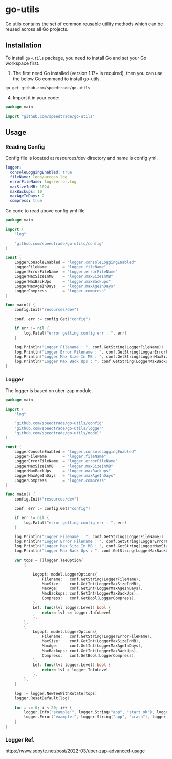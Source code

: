 # go-utils

Go utils contains the set of common reusable utility methods which can be reused across all Go projects.

## Installation

To install `go-utils` package, you need to install Go and set your Go workspace first.

1. The first need Go installed (version 1.17+ is required), then you can use the below Go command to install go-utils.

```shell
go get github.com/speedtrade/go-utils
```
4. Import it in your code:

```go
package main

import "github.com/speedtrade/go-utils"
```

## Usage

### Reading Config

Config file is located at resources/dev directory and name is config.yml.
```yml
logger:
  consoleLoggingEnabled: true
  fileName: logs/access.log
  errorFileName: logs/error.log
  maxSizeInMB: 1024
  maxBackups: 10
  maxAgeInDays: 2
  compress: true
```
Go code to read above config.yml file
```go
package main

import (
	"log"

	"github.com/speedtrade/go-utils/config"
)

const (
	LoggerConsoleEnabled = "logger.consoleLoggingEnabled"
	LoggerFileName       = "logger.fileName"
	LoggerErrorFileName  = "logger.errorFileName"
	LoggerMaxSizeInMB    = "logger.maxSizeInMB"
	LoggerMaxBackUps     = "logger.maxBackups"
	LoggerMaxAgeInDays   = "logger.maxAgeInDays"
	LoggerCompress       = "logger.compress"
)

func main() {
	config.Init("resources/dev")

	conf, err := config.Get("config")

	if err != nil {
		log.Fatal("error getting config err : ", err)
	}

	log.Println("Logger Filename : ", conf.GetString(LoggerFileName))
	log.Println("Logger Error Filename : ", conf.GetString(LoggerErrorFileName))
	log.Println("Logger Max Size In MB : ", conf.GetString(LoggerMaxSizeInMB))
	log.Println("Logger Max Back Ups : ", conf.GetString(LoggerMaxBackUps))
}
```

### Logger

The logger is based on uber-zap module.

```go
package main

import (
	"log"

	"github.com/speedtrade/go-utils/config"
	"github.com/speedtrade/go-utils/logger"
	"github.com/speedtrade/go-utils/model"
)

const (
	LoggerConsoleEnabled = "logger.consoleLoggingEnabled"
	LoggerFileName       = "logger.fileName"
	LoggerErrorFileName  = "logger.errorFileName"
	LoggerMaxSizeInMB    = "logger.maxSizeInMB"
	LoggerMaxBackUps     = "logger.maxBackups"
	LoggerMaxAgeInDays   = "logger.maxAgeInDays"
	LoggerCompress       = "logger.compress"
)

func main() {
	config.Init("resources/dev")

	conf, err := config.Get("config")

	if err != nil {
		log.Fatal("error getting config err : ", err)
	}

	log.Println("Logger Filename : ", conf.GetString(LoggerFileName))
	log.Println("Logger Error Filename : ", conf.GetString(LoggerErrorFileName))
	log.Println("Logger Max Size In MB : ", conf.GetString(LoggerMaxSizeInMB))
	log.Println("Logger Max Back Ups : ", conf.GetString(LoggerMaxBackUps))

	var tops = []logger.TeeOption{
		{

			Logopt: model.LoggerOptions{
				Filename:   conf.GetString(LoggerFileName),
				MaxSize:    conf.GetInt(LoggerMaxSizeInMB),
				MaxAge:     conf.GetInt(LoggerMaxAgeInDays),
				MaxBackups: conf.GetInt(LoggerMaxBackUps),
				Compress:   conf.GetBool(LoggerCompress),
			},
			Lef: func(lvl logger.Level) bool {
				return lvl <= logger.InfoLevel
			},
		},
		{
			Logopt: model.LoggerOptions{
				Filename:   conf.GetString(LoggerErrorFileName),
				MaxSize:    conf.GetInt(LoggerMaxSizeInMB),
				MaxAge:     conf.GetInt(LoggerMaxAgeInDays),
				MaxBackups: conf.GetInt(LoggerMaxBackUps),
				Compress:   conf.GetBool(LoggerCompress),
			},
			Lef: func(lvl logger.Level) bool {
				return lvl > logger.InfoLevel
			},
		},
	}

	log := logger.NewTeeWithRotate(tops)
	logger.ResetDefault(log)

	for i := 0; i < 20; i++ {
		logger.Info("example:", logger.String("app", "start ok"), logger.Int("major version", 3))
		logger.Error("example:", logger.String("app", "crash"), logger.Int("reason", -1))
	}
}
```

### Logger Ref.
https://www.sobyte.net/post/2022-03/uber-zap-advanced-usage
